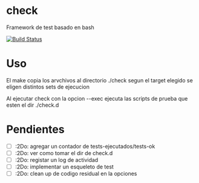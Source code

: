 # check
Framework de test basado en bash

[![Build Status](https://travis-ci.org/paulrm/check.svg?branch=master)](https://travis-ci.org/paulrm/check)

# Uso

El make copia los arvchivos al directorio ./check segun el target elegido se eligen distintos sets de ejecucion

Al ejecutar check con la opcion --exec ejecuta las scripts de prueba que esten el dir ./check.d


# Pendientes
- [ ] :2Do: agregar un contador de tests-ejecutados/tests-ok
- [ ] :2Do: ver como tomar el dir de check.d 
- [ ] :2Do: registar un log de actividad 
- [ ] :2Do: implementar un esqueleto de test
- [ ] :2Do: clean up de codigo residual en la opciones
